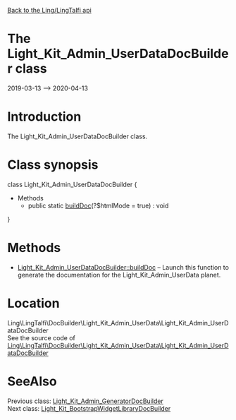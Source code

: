 [Back to the Ling/LingTalfi api](https://github.com/lingtalfi/LingTalfi/blob/master/doc/api/Ling/LingTalfi.md)



The Light_Kit_Admin_UserDataDocBuilder class
================
2019-03-13 --> 2020-04-13






Introduction
============

The Light_Kit_Admin_UserDataDocBuilder class.



Class synopsis
==============


class <span class="pl-k">Light_Kit_Admin_UserDataDocBuilder</span>  {

- Methods
    - public static [buildDoc](https://github.com/lingtalfi/LingTalfi/blob/master/doc/api/Ling/LingTalfi/DocBuilder/Light_Kit_Admin_UserData/Light_Kit_Admin_UserDataDocBuilder/buildDoc.md)(?$htmlMode = true) : void

}






Methods
==============

- [Light_Kit_Admin_UserDataDocBuilder::buildDoc](https://github.com/lingtalfi/LingTalfi/blob/master/doc/api/Ling/LingTalfi/DocBuilder/Light_Kit_Admin_UserData/Light_Kit_Admin_UserDataDocBuilder/buildDoc.md) &ndash; Launch this function to generate the documentation for the Light_Kit_Admin_UserData planet.





Location
=============
Ling\LingTalfi\DocBuilder\Light_Kit_Admin_UserData\Light_Kit_Admin_UserDataDocBuilder<br>
See the source code of [Ling\LingTalfi\DocBuilder\Light_Kit_Admin_UserData\Light_Kit_Admin_UserDataDocBuilder](https://github.com/lingtalfi/LingTalfi/blob/master/DocBuilder/Light_Kit_Admin_UserData/Light_Kit_Admin_UserDataDocBuilder.php)



SeeAlso
==============
Previous class: [Light_Kit_Admin_GeneratorDocBuilder](https://github.com/lingtalfi/LingTalfi/blob/master/doc/api/Ling/LingTalfi/DocBuilder/Light_Kit_Admin_Generator/Light_Kit_Admin_GeneratorDocBuilder.md)<br>Next class: [Light_Kit_BootstrapWidgetLibraryDocBuilder](https://github.com/lingtalfi/LingTalfi/blob/master/doc/api/Ling/LingTalfi/DocBuilder/Light_Kit_BootstrapWidgetLibrary/Light_Kit_BootstrapWidgetLibraryDocBuilder.md)<br>
